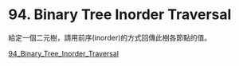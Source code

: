 # 94. Binary Tree Inorder Traversal

給定一個二元樹，請用前序(inorder)的方式回傳此樹各節點的值。

[94_Binary_Tree_Inorder_Traversal](https://leetcode.com/problems/binary-tree-inorder-traversal/)
